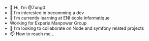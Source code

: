 - 👋 Hi, I’m @Zung0
- 👀 I’m interested in becomming a dev
- 🌱 I’m currently learning at ENI école informatique
- Working for Experis Manpower Group
- 💞️ I’m looking to collaborate on Node and symfony related projects
- 📫 How to reach me... 

<!---
Zung0/Zung0 is a ✨ special ✨ repository because its `README.md` (this file) appears on your GitHub profile.
You can click the Preview link to take a look at your changes.
--->
